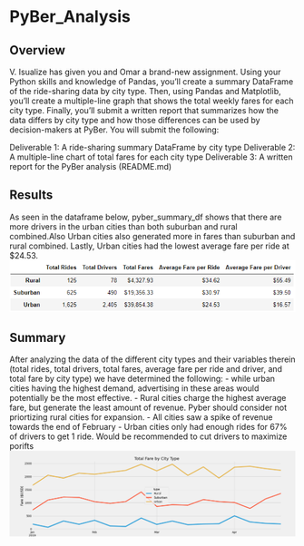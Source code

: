 # PyBer_Analysis

## Overview
V. Isualize has given you and Omar a brand-new assignment. Using your Python skills and knowledge of Pandas, you’ll create a summary DataFrame of the ride-sharing data by city type. Then, using Pandas and Matplotlib, you’ll create a multiple-line graph that shows the total weekly fares for each city type. Finally, you’ll submit a written report that summarizes how the data differs by city type and how those differences can be used by decision-makers at PyBer.
You will submit the following:

Deliverable 1: A ride-sharing summary DataFrame by city type
Deliverable 2: A multiple-line chart of total fares for each city type
Deliverable 3: A written report for the PyBer analysis (README.md)
## Results
As seen in the dataframe below, pyber_summary_df shows that there are more drivers in the urban cities than both suburban and rural combined.Also Urban cities also generated more in fares than suburban and rural combined. Lastly, Urban cities had the lowest average fare per ride at $24.53.
![pyber_summary_df](pyber_summary_df.PNG)


## Summary
After analyzing the data of the different city types and their variables therein (total rides, total drivers, total fares, average fare per ride and driver, and total fare by city type) we have determined the following:
    - while urban cities having the highest demand, advertising in these areas would potentially be the most effective.
    - Rural cities charge the highest average fare, but generate the least amount of revenue. Pyber should consider not priortizing rural cities for expansion.
    - All cities saw a spike of revenue towards the end of February
    - Urban cities only had enough rides for 67% of drivers to get 1 ride. Would be recommended to cut drivers to maximize porifts
![PyBer_fare_summary](Analysis/PyBer_fare_summary.png)